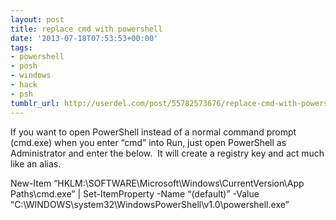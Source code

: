 ```yaml
---
layout: post
title: replace cmd with powershell
date: '2013-07-18T07:53:53+00:00'
tags:
- powershell
- posh
- windows
- hack
- psh
tumblr_url: http://userdel.com/post/55782573676/replace-cmd-with-powershell
---
```

If you want to open PowerShell instead of a normal command prompt (cmd.exe) when you enter “cmd” into Run, just open PowerShell as Administrator and enter the below.  It will create a registry key and act much like an alias.

New-Item “HKLM:\SOFTWARE\Microsoft\Windows\CurrentVersion\App Paths\cmd.exe” | Set-ItemProperty -Name “(default)” -Value “C:\WINDOWS\system32\WindowsPowerShell\v1.0\powershell.exe”
